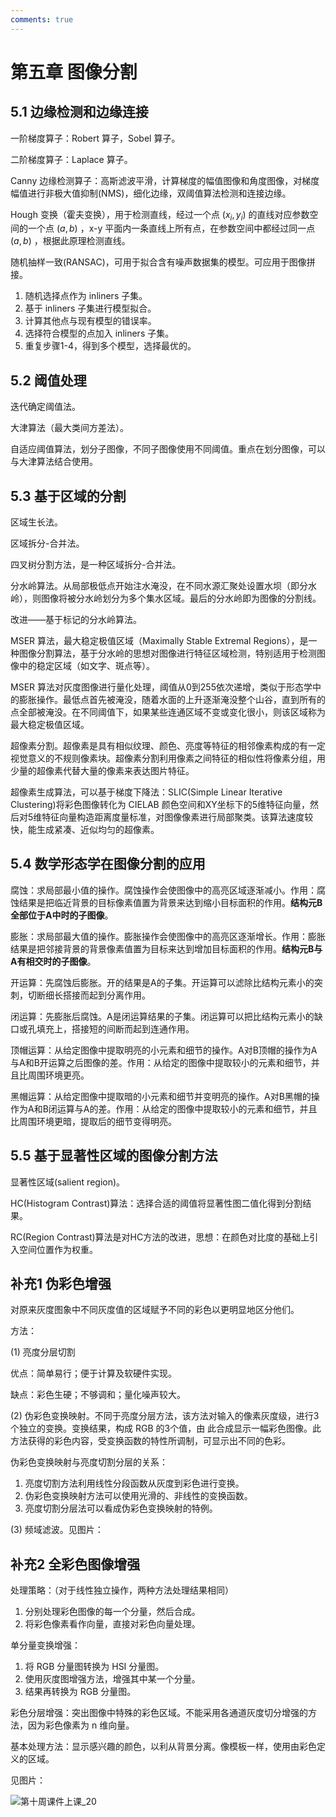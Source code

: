 ```yaml
---
comments: true
---
```


# 第五章 图像分割

## 5.1 边缘检测和边缘连接

一阶梯度算子：Robert 算子，Sobel 算子。

二阶梯度算子：Laplace 算子。

Canny 边缘检测算子：高斯滤波平滑，计算梯度的幅值图像和角度图像，对梯度幅值进行非极大值抑制(NMS)，细化边缘，双阈值算法检测和连接边缘。

Hough 变换（霍夫变换），用于检测直线，经过一个点 $(x_i,y_i)$ 的直线对应参数空间的一个点 $(a,b)$ ，x-y 平面内一条直线上所有点，在参数空间中都经过同一点 $(a,b)$ ，根据此原理检测直线。

随机抽样一致(RANSAC)，可用于拟合含有噪声数据集的模型。可应用于图像拼接。

1. 随机选择点作为 inliners 子集。
2. 基于 inliners 子集进行模型拟合。
3. 计算其他点与现有模型的错误率。
4. 选择符合模型的点加入 inliners 子集。
5. 重复步骤1-4，得到多个模型，选择最优的。

## 5.2 阈值处理

迭代确定阈值法。

大津算法（最大类间方差法）。

自适应阈值算法，划分子图像，不同子图像使用不同阈值。重点在划分图像，可以与大津算法结合使用。

## 5.3 基于区域的分割

区域生长法。

区域拆分-合并法。

四叉树分割方法，是一种区域拆分-合并法。

分水岭算法。从局部极低点开始注水淹没，在不同水源汇聚处设置水坝（即分水岭），则图像将被分水岭划分为多个集水区域。最后的分水岭即为图像的分割线。

改进——基于标记的分水岭算法。

MSER 算法，最大稳定极值区域（Maximally Stable Extremal Regions），是一种图像分割算法，基于分水岭的思想对图像进行特征区域检测，特别适用于检测图像中的稳定区域（如文字、斑点等）。

MSER 算法对灰度图像进行量化处理，阈值从0到255依次递增，类似于形态学中的膨胀操作。最低点首先被淹没，随着水面的上升逐渐淹没整个山谷，直到所有的点全部被淹没。在不同阈值下，如果某些连通区域不变或变化很小，则该区域称为最大稳定极值区域。

超像素分割。超像素是具有相似纹理、颜色、亮度等特征的相邻像素构成的有一定视觉意义的不规则像素块。超像素分割利用像素之间特征的相似性将像素分组，用少量的超像素代替大量的像素来表达图片特征。

超像素生成算法，可以基于梯度下降法：SLIC(Simple Linear Iterative Clustering)将彩色图像转化为 CIELAB 颜色空间和XY坐标下的5维特征向量，然后对5维特征向量构造距离度量标准，对图像像素进行局部聚类。该算法速度较快，能生成紧凑、近似均匀的超像素。

## 5.4 数学形态学在图像分割的应用

腐蚀：求局部最小值的操作。腐蚀操作会使图像中的高亮区域逐渐减小。作用：腐蚀结果是把临近背景的目标像素值置为背景来达到缩小目标面积的作用。**结构元B全部位于A中时的子图像**。

膨胀：求局部最大值的操作。膨胀操作会使图像中的高亮区逐渐增长。作用：膨胀结果是把邻接背景的背景像素值置为目标来达到增加目标面积的作用。**结构元B与A有相交时的子图像**。

开运算：先腐蚀后膨胀。开的结果是A的子集。开运算可以滤除比结构元素小的突刺，切断细长搭接而起到分离作用。

闭运算：先膨胀后腐蚀。A是闭运算结果的子集。闭运算可以把比结构元素小的缺口或孔填充上，搭接短的间断而起到连通作用。

顶帽运算：从给定图像中提取明亮的小元素和细节的操作。A对B顶帽的操作为A与A和B开运算之后图像的差。作用：从给定的图像中提取较小的元素和细节，并且比周围环境更亮。

黑帽运算：从给定图像中提取暗的小元素和细节并变明亮的操作。A对B黑帽的操作为A和B闭运算与A的差。作用：从给定的图像中提取较小的元素和细节，并且比周围环境更暗，提取后的细节变得明亮。

## 5.5 基于显著性区域的图像分割方法

显著性区域(salient region)。

HC(Histogram Contrast)算法：选择合适的阈值将显著性图二值化得到分割结果。

RC(Region Contrast)算法是对HC方法的改进，思想：在颜色对比度的基础上引入空间位置作为权重。

## 补充1 伪彩色增强

对原来灰度图象中不同灰度值的区域赋予不同的彩色以更明显地区分他们。

方法：

(1) 亮度分层切割

优点：简单易行；便于计算及软硬件实现。

缺点：彩色生硬；不够调和；量化噪声较大。

(2) 伪彩色变换映射。不同于亮度分层方法，该方法对输入的像素灰度级，进行3个独立的变换。变换结果，构成 RGB 的3个值，由
此合成显示一幅彩色图像。此方法获得的彩色内容，受变换函数的特性所调制，可显示出不同的色彩。

伪彩色变换映射与亮度切割分层的关系：

1. 亮度切割方法利用线性分段函数从灰度到彩色进行变换。
2. 伪彩色变换映射方法可以使用光滑的、非线性的变换函数。
3. 亮度切割分层法可以看成伪彩色变换映射的特例。

(3) 频域滤波。见图片：

## 补充2 全彩色图像增强

处理策略：（对于线性独立操作，两种方法处理结果相同）

1. 分别处理彩色图像的每一个分量，然后合成。
2. 将彩色像素看作向量，直接对彩色向量处理。

单分量变换增强：

1. 将 RGB 分量图转换为 HSI 分量图。
2. 使用灰度图增强方法，增强其中某一个分量。
3. 结果再转换为 RGB 分量图。

彩色分层增强：突出图像中特殊的彩色区域。不能采用各通道灰度切分增强的方法，因为彩色像素为 n 维向量。

基本处理方法：显示感兴趣的颜色，以利从背景分离。像模板一样，使用由彩色定义的区域。

见图片：

![第十周课件上课_20](https://cdn.jsdelivr.net/gh/DerrickMarcus/picgo_image/images/第十周课件上课_20.png)
